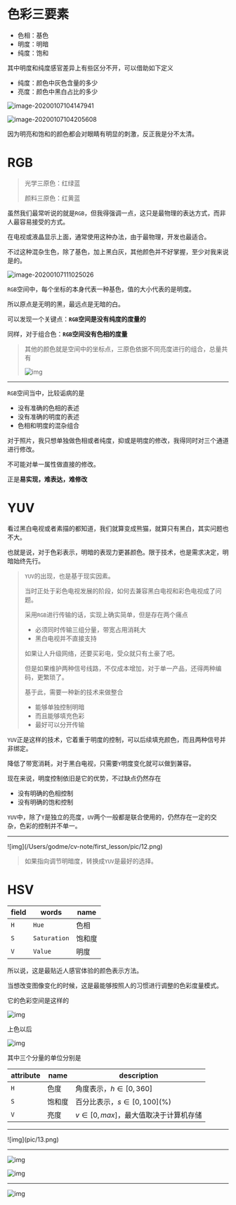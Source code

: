# 色彩三要素

- 色相：基色
- 明度：明暗
- 纯度：饱和

其中明度和纯度感官差异上有些区分不开，可以借助如下定义

- 纯度：颜色中灰色含量的多少
- 亮度：颜色中黑白占比的多少

![image-20200107104147941](/Users/godme/cv-note/first_lesson/pic/deep.png)

![image-20200107104205608](/Users/godme/cv-note/first_lesson/pic/light.png)

因为明亮和饱和的颜色都会对眼睛有明显的刺激，反正我是分不太清。

# RGB

> 光学三原色：红绿蓝
>
> 颜料三原色：红黄蓝

虽然我们最常听说的就是`RGB`，但我得强调一点，这只是最物理的表达方式，而非人最容易接受的方式。

在电视或液晶显示上面，通常使用这种办法，由于最物理，开发也最适合。

不过这种混杂生色，除了基色，加上黑白灰，其他颜色并不好掌握，至少对我来说是的。

![image-20200107111025026](pic/rgb.png)

`RGB`空间中，每个坐标的本身代表一种基色，值的大小代表的是明度。

所以原点是无明的黑，最远点是无暗的白。

可以发现一个关键点：**`RGB`空间是没有纯度的度量的**

同样，对于组合色：**`RGB`空间没有色相的度量**

> 其他的颜色就是空间中的坐标点，三原色依据不同亮度进行的组合，总量共有
> 
> ![img](/Users/godme/cv-note/first_lesson/pic/11.png)

<hr>

`RGB`空间当中，比较诟病的是

- 没有准确的色相的表述
- 没有准确的明度的表述
- 色相和明度的混杂组合

对于照片，我只想单独做色相或者纯度，抑或是明度的修改，我得同时对三个通道进行修改。

不可能对单一属性做直接的修改。

正是**易实现，难表达，难修改**

# YUV

看过黑白电视或者素描的都知道，我们就算变成熊猫，就算只有黑白，其实问题也不大。

也就是说，对于色彩表示，明暗的表现力更甚颜色。限于技术，也是需求决定，明暗始终先行。

> `YUV`的出现，也是基于现实因素。
>
> 当时正处于彩色电视发展的阶段，如何去兼容黑白电视和彩色电视成了问题。
>
> 采用`RGB`进行传输的话，实现上确实简单，但是存在两个痛点
>
> - 必须同时传输三组分量，带宽占用消耗大
> - 黑白电视并不直接支持
>
> 如果让人升级网络，还要买彩电，受众就只有土豪了吧。
>
> 但是如果维护两种信号线路，不仅成本增加，对于单一产品，还得两种编码，更繁琐了。
>
> 基于此，需要一种新的技术来做整合
>
> - 能够单独控制明暗
> - 而且能够填充色彩
> - 最好可以分开传输

`YUV`正是这样的技术，它着重于明度的控制，可以后续填充颜色，而且两种信号并非绑定。

降低了带宽消耗，对于黑白电视，只需要`Y`明度变化就可以做到兼容。

现在来说，明度控制依旧是它的优势，不过缺点仍然存在

- 没有明确的色相控制
- 没有明确的饱和控制

`YUV`中，除了`Y`是独立的亮度，`UV`两个一般都是联合使用的，仍然存在一定的交杂，色彩的控制并不单一。

<hr>
![img](/Users/godme/cv-note/first_lesson/pic/12.png)

> 如果指向调节明暗度，转换成`YUV`是最好的选择。

# HSV

| field | words        | name   |
| ----- | ------------ | ------ |
| `H`   | `Hue`        | 色相   |
| `S`   | `Saturation` | 饱和度 |
| `V`   | `Value`      | 明度   |

所以说，这是最贴近人感官体验的颜色表示方法。

当想改变图像变化的时候，这是最能够按照人的习惯进行调整的色彩度量模式。

它的色彩空间是这样的

![img](pic/hsv1.png)



上色以后

![img](pic/hsv.png)

其中三个分量的单位分别是

| attribute | name   | description                              |
| --------- | ------ | ---------------------------------------- |
| `H`       | 色度   | 角度表示，$h \in [0, 360]$               |
| `S`       | 饱和度 | 百分比表示，$s  \in [0, 100](\%)$        |
| `V`       | 亮度   | $v \in [0, max]$，最大值取决于计算机存储 |

<hr>
![img](pic/13.png)

<hr>

![img](pic/14.png)

![img](pic/15.png)

<hr>

![img](pic/16.png)



